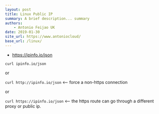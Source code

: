 ```yaml
---
layout: post
title: Linux Public IP
summary: A brief description... summary
authors:
    - Antonio Feijao UK
date: 2019-01-30
site_url: https://www.antoniocloud/
base_url: /linux/
---
```




* <https://ipinfo.io/json>

`curl ipinfo.io/json`

or

`curl http://ipinfo.io/json` <-- force a non-https connection

or

`curl https://ipinfo.io/json` <-- the https route can go through a different proxy or public ip.
